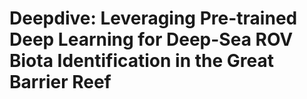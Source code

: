 # Deepdive: Leveraging Pre-trained Deep Learning for Deep-Sea ROV Biota Identification in the Great Barrier Reef

